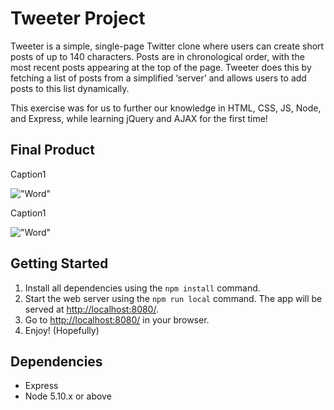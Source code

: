 # Tweeter Project

Tweeter is a simple, single-page Twitter clone where users can create short posts of up to 140 characters. Posts are in chronological order, with the most recent posts appearing at the top of the page. Tweeter does this by fetching a list of posts from a simplified ‘server’ and allows users to add posts to this list dynamically.

This exercise was for us to further our knowledge in HTML, CSS, JS, Node, and Express, while learning jQuery and AJAX for the first time!

## Final Product

Caption1

!["Word"](link)

Caption1

!["Word"](link)

## Getting Started

1. Install all dependencies using the `npm install` command.
2. Start the web server using the `npm run local` command. The app will be served at <http://localhost:8080/>.
3. Go to <http://localhost:8080/> in your browser.
4. Enjoy! (Hopefully)

## Dependencies

- Express
- Node 5.10.x or above

